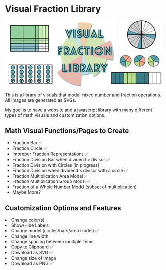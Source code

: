 <h1> Visual Fraction Library </h1>
<img src="./Visual Fraction Library Demo.png">

This is a library of visuals that model mixed number and fraction operations. All images are generated as SVGs.

My goal is to have a website and a javascript library with many different types of math visuals and customization options.

<h2> Math Visual Functions/Pages to Create </h2>
<ul>
<li> Fraction Bar ✅</li>
<li> Fraction Circle ✅</li>
<li> Improper Fraction Representations ✅</li>
<li> Fraction Division Bar when dividend > divisor ✅</li></li>
<li> Fraction Division with Circles [in progress]</li>
<li> Fraction Division when dividend < divisor with a circle ✅ </li> 
<li> Fraction Multiplication Area Model ✅</li> 
 <li> Fraction Multiplication Group Model ✅</li>
 <li> Fraction of a Whole Number Model (subset of multiplication)</li>
<li> Maybe More?</li>
</ul>

<h2> Customization Options and Features </h2>
<li> Change color(s)</li>
<li> Show/Hide Labels </li>
<li> Change model (circles/bars/area model) ✅</li>
<li> Change line width</li>
<li> Change spacing between multiple items </li>
<li> Copy to Clipboard ✅</li>
<li> Download as SVG ✅</li>
<li> Change size of image </li>
<li> Download as PNG ✅ </li>
